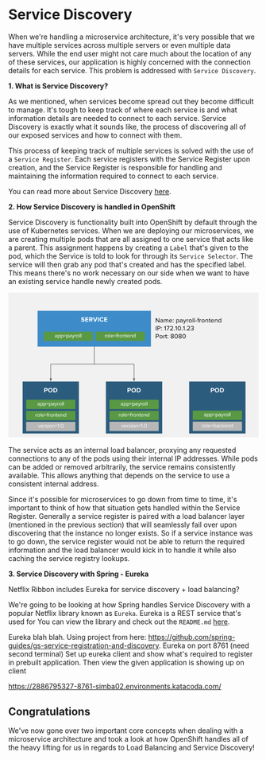 # Service Discovery

When we're handling a microservice architecture, it's very possible that we have multiple services across multiple servers or even multiple data servers. While the end user might not care much about the location of any of these services, our application is highly concerned with the connection details for each service. This problem is addressed with `Service Discovery`.

**1. What is Service Discovery?**

As we mentioned, when services become spread out they become difficult to manage. It's tough to keep track of where each service is and what information details are needed to connect to each service. Service Discovery is exactly what it sounds like, the process of discovering all of our exposed services and how to connect with them.

This process of keeping track of multiple services is solved with the use of a `Service Register`. Each service registers with the Service Register upon creation, and the Service Register is responsible for handling and maintaining the information required to connect to each service. 

You can read more about Service Discovery [here](https://appdev.openshift.io/docs/spring-boot-runtime.html#creating-a-basic-spring-boot-application_spring-boot).

**2. How Service Discovery is handled in OpenShift**

Service Discovery is functionality built into OpenShift by default through the use of Kubernetes services. When we are deploying our microservices, we are creating multiple pods that are all assigned to one service that acts like a parent. This assignment happens by creating a `Label` that's given to the pod, which the Service is told to look for through its `Service Selector`. The service will then grab any pod that's created and has the specified label. This means there's no work necessary on our side when we want to have an existing service handle newly created pods.

![Service Discovery](../../assets/middleware/rhoar-microservices/service-discovery.png)

The service acts as an internal load balancer, proxying any requested connections to any of the pods using their internal IP addresses. While pods can be added or removed arbitrarily, the service remains consistently available. This allows anything that depends on the service to use a consistent internal address.

Since it's possible for microservices to go down from time to time, it's important to think of how that situation gets handled within the Service Register. Generally a service register is paired with a load balancer layer (mentioned in the previous section) that will seamlessly fail over upon discovering that the instance no longer exists. So if a service instance was to go down, the service register would not be able to return the required information and the load balancer would kick in to handle it while also caching the service registry lookups.

**3. Service Discovery with Spring - Eureka**

Netflix Ribbon includes Eureka for service discovery + load balancing?

We're going to be looking at how Spring handles Service Discovery with a popular Netflix library known as `Eureka`. Eureka is a REST service that's used for You can view the library and check out the `README.md` [here](https://github.com/Netflix/eureka).

Eureka blah blah. Using project from here: https://github.com/spring-guides/gs-service-registration-and-discovery. Eureka on port 8761
(need second terminal)
Set up eureka client and show what's required to register in prebuilt application. Then view the given application is showing up on client

https://2886795327-8761-simba02.environments.katacoda.com/

<!-- 
https://spring.io/guides/gs/service-registration-and-discovery/

http://www.baeldung.com/spring-cloud-netflix-eureka
http://www.baeldung.com/spring-cloud-rest-client-with-netflix-ribbon

 -->

## Congratulations

We've now gone over two important core concepts when dealing with a microservice architecture and took a look at how OpenShift handles all of the heavy lifting for us in regards to Load Balancing and Service Discovery!
